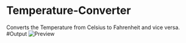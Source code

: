 # Temperature-Converter
Converts the Temperature from Celsius to Fahrenheit and vice versa.
#Output
![Preview](https://github.com/prateekrajput08/Temperature-Converter/assets/144830423/ceb1c716-c961-44e1-8e0a-4cf5a80817a6)
